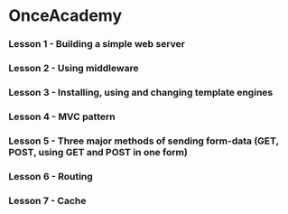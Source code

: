# OnceAcademy
### Lesson 1 - Building a simple web server  
### Lesson 2 - Using middleware
### Lesson 3 - Installing, using and changing template engines   
### Lesson 4 - MVC pattern   
### Lesson 5 - Three major methods of sending form-data (GET, POST, using GET and POST in one form)  
### Lesson 6 - Routing  
### Lesson 7 - Cache